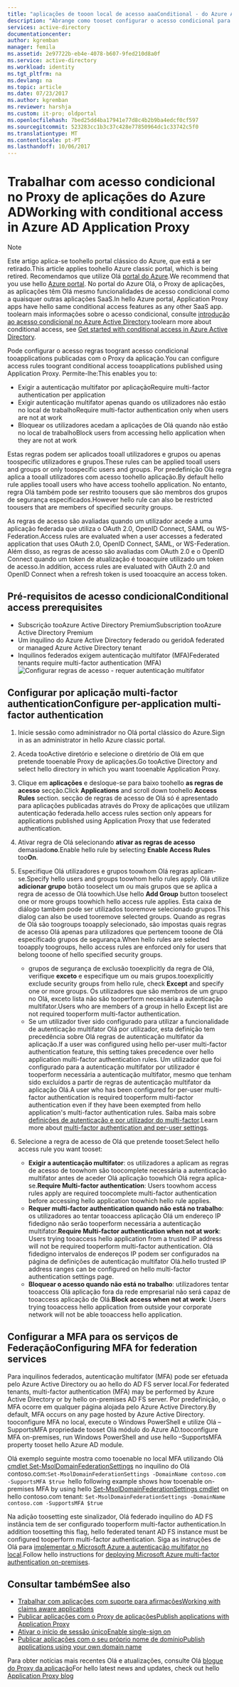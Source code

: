 ```yaml
---
title: "aplicações de tooon local de acesso aaaConditional - do Azure AD | Microsoft Docs"
description: "Abrange como tooset configurar o acesso condicional para aplicações publicar toobe acedido remotamente através de Proxy de aplicações do Azure AD."
services: active-directory
documentationcenter: 
author: kgremban
manager: femila
ms.assetid: 2e97722b-eb4e-4078-b607-9fed210d8a0f
ms.service: active-directory
ms.workload: identity
ms.tgt_pltfrm: na
ms.devlang: na
ms.topic: article
ms.date: 07/23/2017
ms.author: kgremban
ms.reviewer: harshja
ms.custom: it-pro; oldportal
ms.openlocfilehash: 7bed25dd4ba17941e77d8c4b2b9ba4edcf0cf597
ms.sourcegitcommit: 523283cc1b3c37c428e77850964dc1c33742c5f0
ms.translationtype: MT
ms.contentlocale: pt-PT
ms.lasthandoff: 10/06/2017
---
```

# <a name="working-with-conditional-access-in-azure-ad-application-proxy"></a><span data-ttu-id="1749f-103">Trabalhar com acesso condicional no Proxy de aplicações do Azure AD</span><span class="sxs-lookup"><span data-stu-id="1749f-103">Working with conditional access in Azure AD Application Proxy</span></span>

>[!NOTE]
><span data-ttu-id="1749f-104">Este artigo aplica-se toohello portal clássico do Azure, que está a ser retirado.</span><span class="sxs-lookup"><span data-stu-id="1749f-104">This article applies toohello Azure classic portal, which is being retired.</span></span> <span data-ttu-id="1749f-105">Recomendamos que utilize Olá [portal do Azure](https://portal.azure.com).</span><span class="sxs-lookup"><span data-stu-id="1749f-105">We recommend that you use hello [Azure portal](https://portal.azure.com).</span></span> <span data-ttu-id="1749f-106">No portal do Azure Olá, o Proxy de aplicações, as aplicações têm Olá mesmo funcionalidades de acesso condicional como a quaisquer outras aplicações SaaS.</span><span class="sxs-lookup"><span data-stu-id="1749f-106">In hello Azure portal, Application Proxy apps have hello same conditional access features as any other SaaS app.</span></span> <span data-ttu-id="1749f-107">toolearn mais informações sobre o acesso condicional, consulte [introdução ao acesso condicional no Azure Active Directory](active-directory-conditional-access-azure-portal-get-started.md).</span><span class="sxs-lookup"><span data-stu-id="1749f-107">toolearn more about conditional access, see [Get started with conditional access in Azure Active Directory](active-directory-conditional-access-azure-portal-get-started.md).</span></span>

<span data-ttu-id="1749f-108">Pode configurar o acesso regras toogrant acesso condicional tooapplications publicadas com o Proxy da aplicação.</span><span class="sxs-lookup"><span data-stu-id="1749f-108">You can configure access rules toogrant conditional access tooapplications published using Application Proxy.</span></span> <span data-ttu-id="1749f-109">Permite-lhe:</span><span class="sxs-lookup"><span data-stu-id="1749f-109">This enables you to:</span></span>

* <span data-ttu-id="1749f-110">Exigir a autenticação multifator por aplicação</span><span class="sxs-lookup"><span data-stu-id="1749f-110">Require multi-factor authentication per application</span></span>
* <span data-ttu-id="1749f-111">Exigir autenticação multifator apenas quando os utilizadores não estão no local de trabalho</span><span class="sxs-lookup"><span data-stu-id="1749f-111">Require multi-factor authentication only when users are not at work</span></span>
* <span data-ttu-id="1749f-112">Bloquear os utilizadores acedam a aplicações de Olá quando não estão no local de trabalho</span><span class="sxs-lookup"><span data-stu-id="1749f-112">Block users from accessing hello application when they are not at work</span></span>

<span data-ttu-id="1749f-113">Estas regras podem ser aplicados tooall utilizadores e grupos ou apenas toospecific utilizadores e grupos.</span><span class="sxs-lookup"><span data-stu-id="1749f-113">These rules can be applied tooall users and groups or only toospecific users and groups.</span></span> <span data-ttu-id="1749f-114">Por predefinição Olá regra aplica a tooall utilizadores com acesso toohello aplicação.</span><span class="sxs-lookup"><span data-stu-id="1749f-114">By default hello rule applies tooall users who have access toohello application.</span></span> <span data-ttu-id="1749f-115">No entanto, regra Olá também pode ser restrito toousers que são membros dos grupos de segurança especificados.</span><span class="sxs-lookup"><span data-stu-id="1749f-115">However hello rule can also be restricted toousers that are members of specified security groups.</span></span>  

<span data-ttu-id="1749f-116">As regras de acesso são avaliadas quando um utilizador acede a uma aplicação federada que utiliza o OAuth 2.0, OpenID Connect, SAML ou WS-Federation.</span><span class="sxs-lookup"><span data-stu-id="1749f-116">Access rules are evaluated when a user accesses a federated application that uses OAuth 2.0, OpenID Connect, SAML, or WS-Federation.</span></span> <span data-ttu-id="1749f-117">Além disso, as regras de acesso são avaliadas com OAuth 2.0 e o OpenID Connect quando um token de atualização é tooacquire utilizado um token de acesso.</span><span class="sxs-lookup"><span data-stu-id="1749f-117">In addition, access rules are evaluated with OAuth 2.0 and OpenID Connect when a refresh token is used tooacquire an access token.</span></span>

## <a name="conditional-access-prerequisites"></a><span data-ttu-id="1749f-118">Pré-requisitos de acesso condicional</span><span class="sxs-lookup"><span data-stu-id="1749f-118">Conditional access prerequisites</span></span>
* <span data-ttu-id="1749f-119">Subscrição tooAzure Active Directory Premium</span><span class="sxs-lookup"><span data-stu-id="1749f-119">Subscription tooAzure Active Directory Premium</span></span>
* <span data-ttu-id="1749f-120">Um inquilino do Azure Active Directory federado ou gerido</span><span class="sxs-lookup"><span data-stu-id="1749f-120">A federated or managed Azure Active Directory tenant</span></span>
* <span data-ttu-id="1749f-121">Inquilinos federados exigem autenticação multifator (MFA)</span><span class="sxs-lookup"><span data-stu-id="1749f-121">Federated tenants require multi-factor authentication (MFA)</span></span>  
    ![Configurar regras de acesso - requer autenticação multifator](./media/active-directory-application-proxy-conditional-access/application-proxy-conditional-access.png)

## <a name="configure-per-application-multi-factor-authentication"></a><span data-ttu-id="1749f-123">Configurar por aplicação multi-factor authentication</span><span class="sxs-lookup"><span data-stu-id="1749f-123">Configure per-application multi-factor authentication</span></span>
1. <span data-ttu-id="1749f-124">Inicie sessão como administrador no Olá portal clássico do Azure.</span><span class="sxs-lookup"><span data-stu-id="1749f-124">Sign in as an administrator in hello Azure classic portal.</span></span>
2. <span data-ttu-id="1749f-125">Aceda tooActive diretório e selecione o diretório de Olá em que pretende tooenable Proxy de aplicações.</span><span class="sxs-lookup"><span data-stu-id="1749f-125">Go tooActive Directory and select hello directory in which you want tooenable Application Proxy.</span></span>
3. <span data-ttu-id="1749f-126">Clique em **aplicações** e desloque-se para baixo toohello **as regras de acesso** secção.</span><span class="sxs-lookup"><span data-stu-id="1749f-126">Click **Applications** and scroll down toohello **Access Rules** section.</span></span> <span data-ttu-id="1749f-127">secção de regras de acesso de Olá só é apresentado para aplicações publicadas através do Proxy de aplicações que utilizam autenticação federada.</span><span class="sxs-lookup"><span data-stu-id="1749f-127">hello access rules section only appears for applications published using Application Proxy that use federated authentication.</span></span>
4. <span data-ttu-id="1749f-128">Ativar regra de Olá selecionando **ativar as regras de acesso** demasiado**no**.</span><span class="sxs-lookup"><span data-stu-id="1749f-128">Enable hello rule by selecting **Enable Access Rules** too**On**.</span></span>
5. <span data-ttu-id="1749f-129">Especifique Olá utilizadores e grupos toowhom Olá regras aplicam-se.</span><span class="sxs-lookup"><span data-stu-id="1749f-129">Specify hello users and groups toowhom hello rules apply.</span></span> <span data-ttu-id="1749f-130">Olá utilize **adicionar grupo** botão tooselect um ou mais grupos que se aplica a regra de acesso de Olá toowhich.</span><span class="sxs-lookup"><span data-stu-id="1749f-130">Use hello **Add Group** button tooselect one or more groups toowhich hello access rule applies.</span></span> <span data-ttu-id="1749f-131">Esta caixa de diálogo também pode ser utilizados tooremove selecionado grupos.</span><span class="sxs-lookup"><span data-stu-id="1749f-131">This dialog can also be used tooremove selected groups.</span></span>  <span data-ttu-id="1749f-132">Quando as regras de Olá são toogroups tooapply selecionado, são impostas quais regras de acesso Olá apenas para utilizadores que pertencem tooone de Olá especificado grupos de segurança.</span><span class="sxs-lookup"><span data-stu-id="1749f-132">When hello rules are selected tooapply toogroups, hello access rules are enforced only for users that belong tooone of hello specified security groups.</span></span>  

   * <span data-ttu-id="1749f-133">grupos de segurança de exclusão tooexplicitly da regra de Olá, verifique **exceto** e especifique um ou mais grupos.</span><span class="sxs-lookup"><span data-stu-id="1749f-133">tooexplicitly exclude security groups from hello rule, check **Except** and specify one or more groups.</span></span> <span data-ttu-id="1749f-134">Os utilizadores que são membros de um grupo no Olá, exceto lista não são tooperform necessária a autenticação multifator.</span><span class="sxs-lookup"><span data-stu-id="1749f-134">Users who are members of a group in hello Except list are not required tooperform multi-factor authentication.</span></span>  
   * <span data-ttu-id="1749f-135">Se um utilizador tiver sido configurado para utilizar a funcionalidade de autenticação multifator Olá por utilizador, esta definição tem precedência sobre Olá regras de autenticação multifator da aplicação.</span><span class="sxs-lookup"><span data-stu-id="1749f-135">If a user was configured using hello per-user multi-factor authentication feature, this setting takes precedence over hello application multi-factor authentication rules.</span></span> <span data-ttu-id="1749f-136">Um utilizador que foi configurado para a autenticação multifator por utilizador é tooperform necessária a autenticação multifator, mesmo que tenham sido excluídos a partir de regras de autenticação multifator da aplicação Olá.</span><span class="sxs-lookup"><span data-stu-id="1749f-136">A user who has been configured for per-user multi-factor authentication is required tooperform multi-factor authentication even if they have been exempted from hello application's multi-factor authentication rules.</span></span> <span data-ttu-id="1749f-137">Saiba mais sobre [definições de autenticação e por utilizador do multi-factor](../multi-factor-authentication/multi-factor-authentication.md).</span><span class="sxs-lookup"><span data-stu-id="1749f-137">Learn more about [multi-factor authentication and per-user settings](../multi-factor-authentication/multi-factor-authentication.md).</span></span>
6. <span data-ttu-id="1749f-138">Selecione a regra de acesso de Olá que pretende tooset:</span><span class="sxs-lookup"><span data-stu-id="1749f-138">Select hello access rule you want tooset:</span></span>

   * <span data-ttu-id="1749f-139">**Exigir a autenticação multifator**: os utilizadores a aplicam as regras de acesso de toowhom são toocomplete necessária a autenticação multifator antes de aceder Olá aplicação toowhich Olá regra aplica-se.</span><span class="sxs-lookup"><span data-stu-id="1749f-139">**Require Multi-factor authentication**: Users toowhom access rules apply are required toocomplete multi-factor authentication before accessing hello application toowhich hello rule applies.</span></span>
   * <span data-ttu-id="1749f-140">**Requer multi-factor authentication quando não está no trabalho**: os utilizadores ao tentar tooaccess aplicação Olá um endereço IP fidedigno não serão tooperform necessária a autenticação multifator.</span><span class="sxs-lookup"><span data-stu-id="1749f-140">**Require Multi-factor authentication when not at work**: Users trying tooaccess hello application from a trusted IP address will not be required tooperform multi-factor authentication.</span></span> <span data-ttu-id="1749f-141">Olá fidedigno intervalos de endereços IP podem ser configurados na página de definições de autenticação multifator Olá.</span><span class="sxs-lookup"><span data-stu-id="1749f-141">hello trusted IP address ranges can be configured on hello multi-factor authentication settings page.</span></span>
   * <span data-ttu-id="1749f-142">**Bloquear o acesso quando não está no trabalho**: utilizadores tentar tooaccess Olá aplicação fora da rede empresarial não será capaz de tooaccess aplicação de Olá.</span><span class="sxs-lookup"><span data-stu-id="1749f-142">**Block access when not at work**: Users trying tooaccess hello application from outside your corporate network will not be able tooaccess hello application.</span></span>

## <a name="configuring-mfa-for-federation-services"></a><span data-ttu-id="1749f-143">Configurar a MFA para os serviços de Federação</span><span class="sxs-lookup"><span data-stu-id="1749f-143">Configuring MFA for federation services</span></span>
<span data-ttu-id="1749f-144">Para inquilinos federados, autenticação multifator (MFA) pode ser efetuada pelo Azure Active Directory ou ao hello do AD FS server local.</span><span class="sxs-lookup"><span data-stu-id="1749f-144">For federated tenants, multi-factor authentication (MFA) may be performed by Azure Active Directory or by hello on-premises AD FS server.</span></span> <span data-ttu-id="1749f-145">Por predefinição, o MFA ocorre em qualquer página alojada pelo Azure Active Directory.</span><span class="sxs-lookup"><span data-stu-id="1749f-145">By default, MFA occurs on any page hosted by Azure Active Directory.</span></span> <span data-ttu-id="1749f-146">tooconfigure MFA no local, execute o Windows PowerShell e utilize Olá – SupportsMFA propriedade tooset Olá módulo do Azure AD.</span><span class="sxs-lookup"><span data-stu-id="1749f-146">tooconfigure MFA on-premises, run Windows PowerShell and use hello –SupportsMFA property tooset hello Azure AD module.</span></span>

<span data-ttu-id="1749f-147">Olá exemplo seguinte mostra como tooenable no local MFA utilizando Olá [cmdlet Set-MsolDomainFederationSettings](https://msdn.microsoft.com/library/azure/dn194088.aspx) no inquilino do Olá contoso.com:`Set-MsolDomainFederationSettings -DomainName contoso.com -SupportsMFA $true `</span><span class="sxs-lookup"><span data-stu-id="1749f-147">hello following example shows how tooenable on-premises MFA by using hello [Set-MsolDomainFederationSettings cmdlet](https://msdn.microsoft.com/library/azure/dn194088.aspx) on hello contoso.com tenant: `Set-MsolDomainFederationSettings -DomainName contoso.com -SupportsMFA $true `</span></span>

<span data-ttu-id="1749f-148">Na adição toosetting este sinalizador, Olá federado inquilino do AD FS instância tem de ser configurado tooperform multi-factor authentication.</span><span class="sxs-lookup"><span data-stu-id="1749f-148">In addition toosetting this flag, hello federated tenant AD FS instance must be configured tooperform multi-factor authentication.</span></span> <span data-ttu-id="1749f-149">Siga as instruções de Olá para [implementar o Microsoft Azure a autenticação multifator no local](../multi-factor-authentication/multi-factor-authentication-get-started-server.md).</span><span class="sxs-lookup"><span data-stu-id="1749f-149">Follow hello instructions for [deploying Microsoft Azure multi-factor authentication on-premises](../multi-factor-authentication/multi-factor-authentication-get-started-server.md).</span></span>

## <a name="see-also"></a><span data-ttu-id="1749f-150">Consultar também</span><span class="sxs-lookup"><span data-stu-id="1749f-150">See also</span></span>
* [<span data-ttu-id="1749f-151">Trabalhar com aplicações com suporte para afirmações</span><span class="sxs-lookup"><span data-stu-id="1749f-151">Working with claims aware applications</span></span>](active-directory-application-proxy-claims-aware-apps.md)
* [<span data-ttu-id="1749f-152">Publicar aplicações com o Proxy de aplicações</span><span class="sxs-lookup"><span data-stu-id="1749f-152">Publish applications with Application Proxy</span></span>](active-directory-application-proxy-publish.md)
* [<span data-ttu-id="1749f-153">Ativar o início de sessão único</span><span class="sxs-lookup"><span data-stu-id="1749f-153">Enable single-sign on</span></span>](active-directory-application-proxy-sso-using-kcd.md)
* [<span data-ttu-id="1749f-154">Publicar aplicações com o seu próprio nome de domínio</span><span class="sxs-lookup"><span data-stu-id="1749f-154">Publish applications using your own domain name</span></span>](active-directory-application-proxy-custom-domains.md)

<span data-ttu-id="1749f-155">Para obter notícias mais recentes Olá e atualizações, consulte Olá [blogue do Proxy da aplicação](http://blogs.technet.com/b/applicationproxyblog/)</span><span class="sxs-lookup"><span data-stu-id="1749f-155">For hello latest news and updates, check out hello [Application Proxy blog](http://blogs.technet.com/b/applicationproxyblog/)</span></span>

